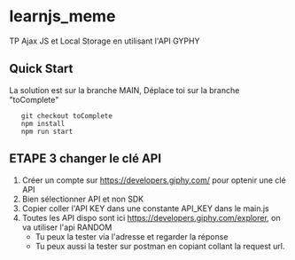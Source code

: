 # learnjs_meme

TP Ajax JS et Local Storage en utilisant l'API GYPHY

## Quick Start

La solution est sur la branche MAIN,
Déplace toi sur la branche "toComplete"

```
   git checkout toComplete
   npm install
   npm run start
```




## ETAPE 3 changer le clé API
1. Créer un compte sur https://developers.giphy.com/ pour optenir une clé API
2. Bien sélectionner API et non SDK
3. Copier coller l'API KEY dans une constante API_KEY dans le main.js
4. Toutes les API dispo sont ici https://developers.giphy.com/explorer, on va utiliser l'api RANDOM
    * Tu peux la tester via l'adresse et regarder la réponse
    * Tu peux aussi la tester sur postman en copiant collant la request url.
    


